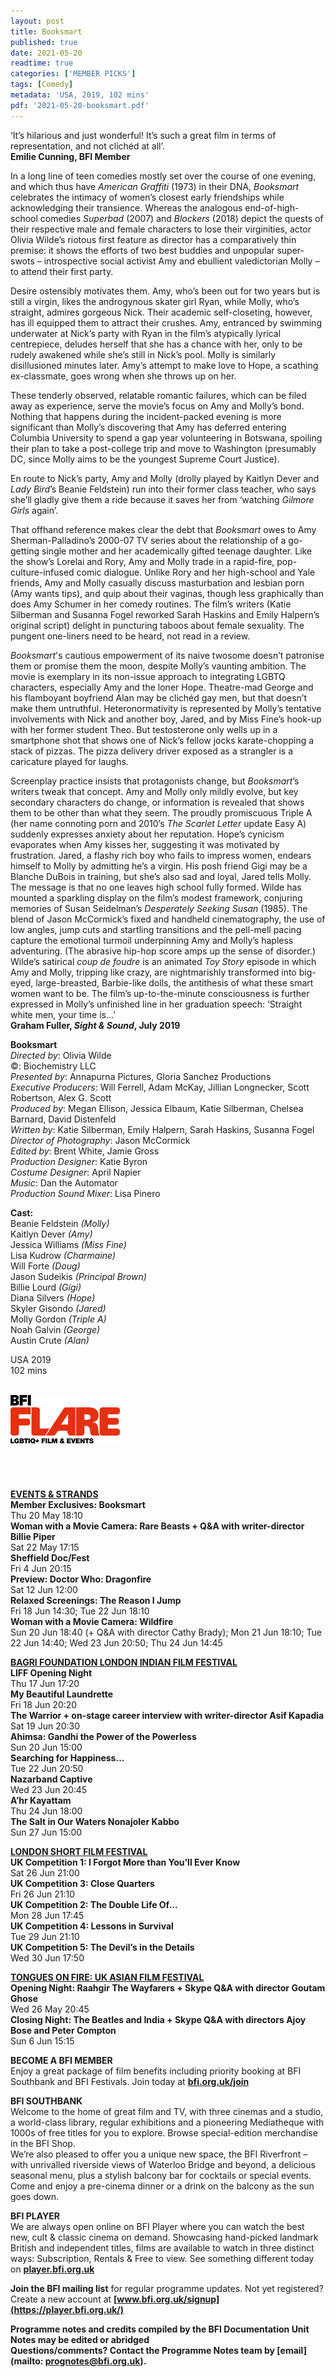 ```yaml
---
layout: post
title: Booksmart
published: true
date: 2021-05-20
readtime: true
categories: ['MEMBER PICKS']
tags: [Comedy]
metadata: 'USA, 2019, 102 mins'
pdf: '2021-05-20-booksmart.pdf'
---
```

‘It’s hilarious and just wonderful! It’s such a great film in terms of representation, and not clichéd at all’.<br>
**Emilie Cunning, BFI Member**

In a long line of teen comedies mostly set over the course of one evening, and which thus have _American Graffiti_ (1973) in their DNA, _Booksmart_ celebrates the intimacy of women’s closest early friendships while acknowledging their transience. Whereas the analogous end-of-high-school comedies _Superbad_ (2007) and _Blockers_ (2018) depict the quests of their respective male and female characters to lose their virginities, actor Olivia Wilde’s riotous first feature as director has a comparatively thin premise: it shows the efforts of two best buddies and unpopular super-swots – introspective social activist Amy and ebullient valedictorian Molly – to attend their first party.

Desire ostensibly motivates them. Amy, who’s been out for two years but is still a virgin, likes the androgynous skater girl Ryan, while Molly, who’s straight, admires gorgeous Nick. Their academic self-closeting, however, has ill equipped them to attract their crushes. Amy, entranced by swimming underwater at Nick’s party with Ryan in the film’s atypically lyrical centrepiece, deludes herself that she has a chance with her, only to be rudely awakened while she’s still in Nick’s pool. Molly is similarly disillusioned minutes later. Amy’s attempt to make love to Hope, a scathing ex-classmate, goes wrong when she throws up on her.

These tenderly observed, relatable romantic failures, which can be filed away as experience, serve the movie’s focus on Amy and Molly’s bond. Nothing that happens during the incident-packed evening is more significant than Molly’s discovering that Amy has deferred entering Columbia University to spend a gap year volunteering in Botswana, spoiling their plan to take a post-college trip and move to Washington (presumably DC, since Molly aims to be the youngest Supreme Court Justice).

En route to Nick’s party, Amy and Molly (drolly played by Kaitlyn Dever and _Lady Bird_’s Beanie Feldstein) run into their former class teacher, who says she’ll gladly give them a ride because it saves her from ‘watching _Gilmore  Girls_ again’.

That offhand reference makes clear the debt that _Booksmart_ owes to Amy Sherman-Palladino’s 2000-07 TV series about the relationship of a go-getting single mother and her academically gifted teenage daughter. Like the show’s Lorelai and Rory, Amy and Molly trade in a rapid-fire, pop-culture-infused comic dialogue. Unlike Rory and her high-school and Yale friends, Amy and Molly casually discuss masturbation and lesbian porn (Amy wants tips), and quip about their vaginas, though less graphically than does Amy Schumer in her comedy routines. The film’s writers (Katie Silberman and Susanna Fogel reworked Sarah Haskins and Emily Halpern’s original script) delight in puncturing taboos about female sexuality. The pungent one-liners need to be heard, not read in a review.

_Booksmart_'s cautious empowerment of its naive twosome doesn’t patronise them or promise them the moon, despite Molly’s vaunting ambition. The movie is exemplary in its non-issue approach to integrating LGBTQ characters, especially Amy and the loner Hope. Theatre-mad George and his flamboyant boyfriend Alan may be clichéd gay men, but that doesn’t make them untruthful. Heteronormativity is represented by Molly’s tentative involvements with Nick and another boy, Jared, and by Miss Fine’s hook-up with her former student Theo. But testosterone only wells up in a smartphone shot that shows one of Nick’s fellow jocks karate-chopping a stack of pizzas. The pizza delivery driver exposed as a strangler is a caricature played for laughs.

Screenplay practice insists that protagonists change, but _Booksmart_’s writers tweak that concept. Amy and Molly only mildly evolve, but key secondary characters do change, or information is revealed that shows them to be other than what they seem. The proudly promiscuous Triple A (her name connoting porn and 2010’s _The Scarlet Letter_ update Easy A) suddenly expresses anxiety about her reputation. Hope’s cynicism evaporates when Amy kisses her, suggesting it was motivated by frustration. Jared, a flashy rich boy who fails to impress women, endears himself to Molly by admitting he’s a virgin. His posh friend Gigi may be a Blanche DuBois in training, but she’s also sad and loyal, Jared tells Molly. The message is that no one leaves high school fully formed. Wilde has mounted a sparkling display on the film’s modest framework, conjuring memories of Susan Seidelman’s _Desperately Seeking Susan_ (1985). The blend of Jason McCormick’s fixed and handheld cinematography, the use of low angles, jump cuts and startling transitions and the pell-mell pacing capture the emotional turmoil underpinning Amy and Molly’s hapless adventuring. (The abrasive hip-hop score amps up the sense of disorder.) Wilde’s satirical _coup de foudre_ is an animated _Toy Story_ episode in which Amy and Molly, tripping like crazy, are nightmarishly transformed into big-eyed, large-breasted, Barbie-like dolls, the antithesis of what these smart women want to be. The film’s up-to-the-minute consciousness is further expressed in Molly’s unfinished line in her graduation speech: ‘Straight white men, your  time is…’<br>
**Graham Fuller, _Sight & Sound_, July 2019**



**Booksmart**<br>
_Directed by_: Olivia Wilde<br>
©: Biochemistry LLC<br>
_Presented by_: Annapurna Pictures, Gloria Sanchez Productions<br>
_Executive Producers_: Will Ferrell, Adam McKay, Jillian Longnecker, Scott Robertson, Alex G. Scott<br>
_Produced by_: Megan Ellison, Jessica Elbaum, Katie Silberman, Chelsea Barnard, David Distenfeld<br>
_Written by_: Katie Silberman, Emily Halpern, Sarah Haskins, Susanna Fogel<br>
_Director of Photography_: Jason McCormick<br>
_Edited by_: Brent White, Jamie Gross<br>
_Production Designer_: Katie Byron<br>
_Costume Designer_: April Napier<br>
_Music_: Dan the Automator<br>
_Production Sound Mixer_: Lisa Pinero<br>

**Cast:**<br> 
Beanie Feldstein _(Molly)_<br>
Kaitlyn Dever _(Amy)_<br>
Jessica Williams _(Miss Fine)_<br>
Lisa Kudrow _(Charmaine)_<br>
Will Forte _(Doug)_<br>
Jason Sudeikis _(Principal Brown)_<br>
Billie Lourd _(Gigi)_<br>
Diana Silvers _(Hope)_<br>
Skyler Gisondo _(Jared)_<br>
Molly Gordon _(Triple A)_<br>
Noah Galvin _(George)_<br>
Austin Crute _(Alan)_<br>

USA 2019<br>
102 mins<br>
<br>


<img style="float: left;" src="/img/flare-logo-2020-01.png" alt="Flare logo 2020" title="Flare logo 2020">
<br><br><br><br><br><br><br><br>

[**EVENTS & STRANDS**](https://whatson.bfi.org.uk/Online/default.asp?BOparam::WScontent::loadArticle::permalink=previews&BOparam::WScontent::loadArticle::context_id=)<br>
**Member Exclusives: Booksmart**<br>
Thu 20 May 18:10<br>
**Woman with a Movie Camera: Rare Beasts + Q&A with writer-director Billie Piper**<br>
Sat 22 May 17:15<br>
**Sheffield Doc/Fest**<br>
Fri 4 Jun 20:15<br>
**Preview: Doctor Who: Dragonfire**<br>
Sat 12 Jun 12:00<br>
**Relaxed Screenings: The Reason I Jump**<br>
Fri 18 Jun 14:30; Tue 22 Jun 18:10<br>
**Woman with a Movie Camera: Wildfire**<br>
Sun 20 Jun 18:40 (+ Q&A with director Cathy Brady); Mon 21 Jun 18:10; Tue 22 Jun 14:40; Wed 23 Jun 20:50; Thu 24 Jun 14:45<br>


[**BAGRI FOUNDATION LONDON INDIAN FILM FESTIVAL**](https://whatson.bfi.org.uk/Online/default.asp?BOparam::WScontent::loadArticle::permalink=liff2021&BOparam::WScontent::loadArticle::context_id=)<br>
**LIFF Opening Night**<br>
Thu 17 Jun 17:20<br>
**My Beautiful Laundrette**<br>
Fri 18 Jun 20:20<br>
**The Warrior + on-stage career interview with writer-director Asif Kapadia**<br>
Sat 19 Jun 20:30<br>
**Ahimsa: Gandhi the Power of the Powerless**<br>
Sun 20 Jun 15:00<br>
**Searching for Happiness…**<br>
Tue 22 Jun 20:50<br>
**Nazarband Captive**<br>
Wed 23 Jun 20:45<br>
**A’hr Kayattam**<br>
Thu 24 Jun 18:00<br>
**The Salt in Our Waters Nonajoler Kabbo**<br>
Sun 27 Jun 15:00<br>


[**LONDON SHORT FILM FESTIVAL**](https://whatson.bfi.org.uk/Online/default.asp?BOparam::WScontent::loadArticle::permalink=londonshortfilmfestival2021&BOparam::WScontent::loadArticle::context_id=)<br>
**UK Competition 1: I Forgot More than You’ll Ever Know**<br>
Sat 26 Jun 21:00<br>
**UK Competition 3: Close Quarters**<br>
Fri 26 Jun 21:10<br>
**UK Competition 2: The Double Life Of…**<br>
Mon 28 Jun 17:45<br>
**UK Competition 4: Lessons in Survival**<br>
Tue 29 Jun 21:10<br>
**UK Competition 5: The Devil’s in the Details**<br>
Wed 30 Jun 17:50<br>


[**TONGUES ON FIRE: UK ASIAN FILM FESTIVAL**](https://whatson.bfi.org.uk/Online/default.asp?BOparam::WScontent::loadArticle::permalink=tonguesonfire&BOparam::WScontent::loadArticle::context_id=)<br>
**Opening Night: Raahgir The Wayfarers + Skype Q&A with director Goutam Ghose**<br>
Wed 26 May 20:45<br>
**Closing Night: The Beatles and India + Skype Q&A with directors Ajoy Bose and Peter Compton**<br>
Sun 6 Jun 15:15<br>


**BECOME A BFI MEMBER**<br>
Enjoy a great package of film benefits including priority booking at BFI Southbank and BFI Festivals. Join today at **[bfi.org.uk/join](https://www.bfi.org.uk/become-bfi-member)**

**BFI SOUTHBANK**<br>
Welcome to the home of great film and TV, with three cinemas and a studio, a world-class library, regular exhibitions and a pioneering Mediatheque with 1000s of free titles for you to explore. Browse special-edition merchandise in the BFI Shop.<br>
We’re also pleased to offer you a unique new space, the BFI Riverfront – with unrivalled riverside views of Waterloo Bridge and beyond, a delicious seasonal menu, plus a stylish balcony bar for cocktails or special events. Come and enjoy a pre-cinema dinner or a drink on the balcony as the sun goes down.

**BFI PLAYER**<br>
We are always open online on BFI Player where you can watch the best new, cult & classic cinema on demand. Showcasing hand-picked landmark British and independent titles, films are available to watch in three distinct ways: Subscription, Rentals & Free to view. See something different today on **[player.bfi.org.uk](https://player.bfi.org.uk/)**

**Join the BFI mailing list** for regular programme updates. Not yet registered? Create a new account at **[www.bfi.org.uk/signup](https://player.bfi.org.uk/)**

**Programme notes and credits compiled by the BFI Documentation Unit  
Notes may be edited or abridged  
Questions/comments? Contact the Programme Notes team by [email](mailto: prognotes@bfi.org.uk).**
